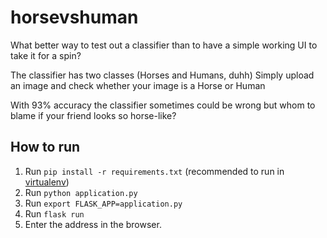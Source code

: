 # horsevshuman


What better way to test out a classifier than to have a simple working UI to take it for a spin? 

The classifier has two classes (Horses and Humans, duhh) Simply upload an image and check whether your image is a Horse or Human

With 93% accuracy the classifier sometimes could be wrong but whom to blame if your friend looks so horse-like?

## How to run
1. Run `pip install -r requirements.txt` (recommended to run in [virtualenv](https://realpython.com/python-virtual-environments-a-primer/))
2. Run `python application.py`
3. Run `export FLASK_APP=application.py`
4. Run `flask run`
5. Enter the address  in the browser.
